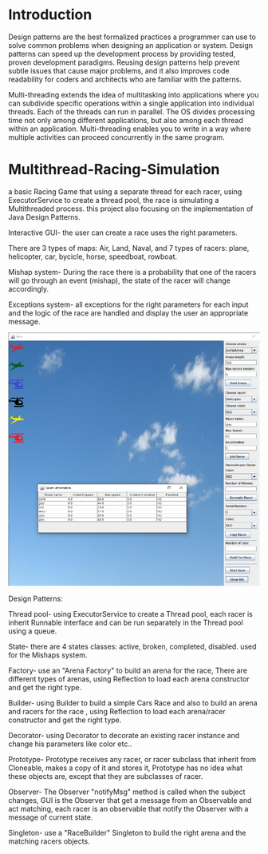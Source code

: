 # Introduction
Design patterns are the best formalized practices a programmer can use to solve common problems when designing an application or system.
Design patterns can speed up the development process by providing tested, proven development paradigms.
Reusing design patterns help prevent subtle issues that cause major problems, and it also improves code readability for coders and architects who are familiar with the patterns.

Multi-threading extends the idea of multitasking into applications where you can subdivide specific operations within a single application into individual threads. 
Each of the threads can run in parallel. The OS divides processing time not only among different applications, but also among each thread within an application.
Multi-threading enables you to write in a way where multiple activities can proceed concurrently in the same program.

# Multithread-Racing-Simulation
a basic Racing Game that using a separate thread for each racer, using ExecutorService to create a thread pool, the race is simulating a Multithreaded process. 
this project also focusing on the implementation of Java Design Patterns.

Interactive GUI- the user can create a race uses the right parameters.

There are 3 types of maps: Air, Land, Naval, and 7 types of racers: plane, helicopter, car, bycicle, horse, speedboat, rowboat.

Mishap system- During the race there is a probability that one of the racers will go through an event (mishap), the state of the racer will change accordingly.

Exceptions system- all exceptions for the right parameters for each input and the logic of the race are handled and display the user an appropriate message.

<img src = "readme_img.jpg">

Design Patterns:

   Thread pool- using ExecutorService to create a Thread pool, each racer is inherit Runnable interface and can be run separately in the Thread pool using a queue.

   State- there are 4 states classes: active, broken, completed, disabled. used for the Mishaps system.

   Factory- use an "Arena Factory" to build an arena for the race, There are different types of arenas, using Reflection to load each arena constructor and get the right type.

   Builder- using Builder to build a simple Cars Race and also to build an arena and racers for the race , using Reflection to load each arena/racer constructor and get the right type.

   Decorator- using Decorator to decorate an existing racer instance and change his parameters like color etc..

   Prototype- Prototype receives any racer, or racer subclass that inherit from Cloneable, makes a copy of it and stores it, Prototype has no idea what these objects are, except that they are subclasses of racer.

   Observer- The Observer "notifyMsg" method is called when the subject changes, GUI is the Observer that get a message from an Observable and act matching, each racer is an observable that notify the Observer with a message of current state.

   Singleton- use a "RaceBuilder" Singleton to build the right arena and the matching racers objects.

